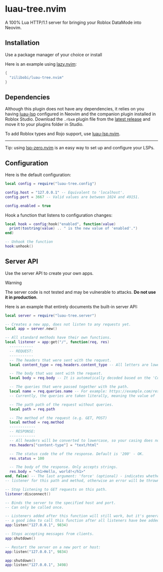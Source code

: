 # luau-tree.nvim
A 100% Lua HTTP/1.1 server for bringing your Roblox DataMode into Neovim.

## Installation
Use a package manager of your choice or install 

Here is an example using [lazy.nvim](https://github.com/folke/lazy.nvim):

```lua
{
  "zilibobi/luau-tree.nvim"
}
```

## Dependencies
Although this plugin does not have any dependencies, it relies on you having [luau-lsp](https://github.com/JohnnyMorganz/luau-lsp) configured in Neovim
and the companion plugin installed in Roblox Studio. Download the `.rbxm` plugin file from the [latest release](https://github.com/JohnnyMorganz/luau-lsp/releases/latest)
and move it to your plugins folder in Studio.

To add Roblox types and Rojo support, use [luau-lsp.nvim](https://github.com/lopi-py/luau-lsp.nvim).

---
Tip: using [lsp-zero.nvim](https://github.com/VonHeikemen/lsp-zero.nvim) is an easy way to set up and configure your LSPs.

## Configuration
Here is the default configuration:

```lua
local config = require("luau-tree.config")

config.host = "127.0.0.1" -- Equivalent to 'localhost'.
config.port = 3667 -- Valid values are between 1024 and 49151.

config.enabled = true
```

Hook a function that listens to configuration changes:

```lua
local hook = config:hook("enabled", function(value)
  print(tostring(value) .. " is the new value of 'enabled'.")
end)

-- Unhook the function
hook:unhook()
```

## Server API
Use the server API to create your own apps.

> [!WARNING]
> The server code is not tested and may be vulnerable to attacks. **Do not use it in production**.

Here is an example that entirely documents the built-in server API:
```lua
local server = require("luau-tree.server")

-- Creates a new app, does not listen to any requests yet.
local app = server.new()

-- All standard methods have their own functions.
local listener = app:get("/", function(req, res)
  -----------
  -- REQUEST:
  -----------
  -- The headers that were sent with the request.
  local content_type = req.headers.content_type -- All letters are lowercase and the '-' symbol is replaced with '_'.

  -- The body that was sent with the request.
  local body = req.body -- It is automatically decoded based on the 'Content-Type' header. Currently only JSON is supported. Text is the fallback type.

  -- The queries that were passed together with the path.
  local name = req.queries.name -- For example: https://example.com/resource?name=my+resource&value=foo
  -- Currently, the queries are taken literally, meaning the value of 'name' will not be 'my resource' but 'my+resource'.

  -- The path path of the request without queries.
  local path = req.path

  -- The method of the request (e.g. GET, POST)
  local method = req.method
  ------------
  -- RESPONSE:
  ------------
  -- All headers will be converted to lowercase, so your casing does not matter. Do not make duplicate headers, though.
  res.headers["content-type"] = "text/html"

  -- The status code the of the response. Default is '200' - OK.
  res.status = 100

  -- The body of the response. Only accepts strings.
  res.body = "<h1>Hello, world!</h1>"
end, false) -- The last argument: 'force' (optional) - indicates whether to overwrite an already existing
-- listener for this path and method, otherwise an error will be thrown.

-- Stop listening to GET requests on this path.
listener:disconnect()

-- Binds the server to the specified host and port.
-- Can only be called once.

-- Listeners added after this function will still work, but it's generally
-- a good idea to call this function after all listeners have bee added.
app:listen("127.0.0.1", 9834)

-- Stops accepting messages from clients.
app:shutdown()

-- Restart the server on a new port or host:
app:listen("127.0.0.1", 9834)

app:shutdown()
app:listen("127.0.0.1", 3498)
```
